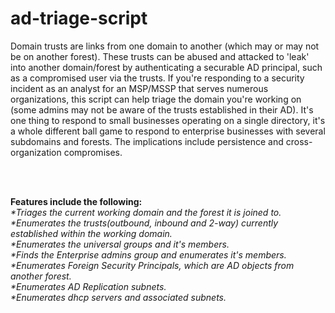 # ad-triage-script
Domain trusts are links from one domain to another (which may or may not be on another forest). These trusts can be abused and attacked to 'leak' into another domain/forest by authenticating a securable AD principal, such as a compromised user via the trusts. If you're responding to a security incident as an analyst for an MSP/MSSP that serves numerous organizations, this script can help triage the domain you're working on (some admins may not be aware of the trusts established in their AD). It's one thing to respond to small businesses operating on a single directory, it's a whole different ball game to respond to enterprise businesses with several subdomains and forests. The implications include persistence and cross-organization compromises.
<br />

<br />
<br />

**Features include the following:**<br />
_*Triages the current working domain and the forest it is joined to.<br />
*Enumerates the trusts(outbound, inbound and 2-way) currently established within the working domain.<br />
*Enumerates the universal groups and it's members.<br />
*Finds the Enterprise admins group and enumerates it's members.<br />
*Enumerates Foreign Security Principals, which are AD objects from another forest.<br />
*Enumerates AD Replication subnets.<br />
*Enumerates dhcp servers and associated subnets._
